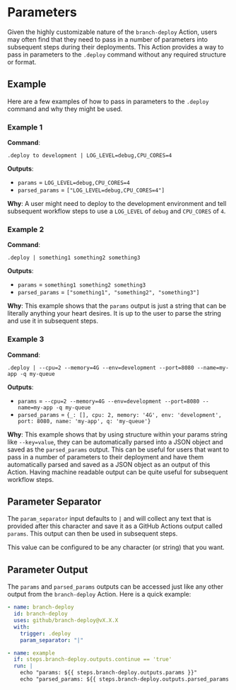# Parameters

Given the highly customizable nature of the `branch-deploy` Action, users may often find that they need to pass in a number of parameters into subsequent steps during their deployments. This Action provides a way to pass in parameters to the `.deploy` command without any required structure or format.

## Example

Here are a few examples of how to pass in parameters to the `.deploy` command and why they might be used.

### Example 1

**Command**:

```text
.deploy to development | LOG_LEVEL=debug,CPU_CORES=4
```

**Outputs**:

- `params` = `LOG_LEVEL=debug,CPU_CORES=4`
- `parsed_params` = `["LOG_LEVEL=debug,CPU_CORES=4"]`

**Why**: A user might need to deploy to the development environment and tell subsequent workflow steps to use a `LOG_LEVEL` of `debug` and `CPU_CORES` of `4`.

### Example 2

**Command**:

```text
.deploy | something1 something2 something3
```

**Outputs**:

- `params` = `something1 something2 something3`
- `parsed_params` = `["something1", "something2", "something3"]`

**Why**: This example shows that the `params` output is just a string that can be literally anything your heart desires. It is up to the user to parse the string and use it in subsequent steps.

### Example 3

**Command**:

```text
.deploy | --cpu=2 --memory=4G --env=development --port=8080 --name=my-app -q my-queue
```

**Outputs**:

- `params` = `--cpu=2 --memory=4G --env=development --port=8080 --name=my-app -q my-queue`
- `parsed_params` = `{_: [], cpu: 2, memory: '4G', env: 'development', port: 8080, name: 'my-app', q: 'my-queue'}`

**Why**: This example shows that by using structure within your params string like `--key=value`, they can be automatically parsed into a JSON object and saved as the `parsed_params` output. This can be useful for users that want to pass in a number of parameters to their deployment and have them automatically parsed and saved as a JSON object as an output of this Action. Having machine readable output can be quite useful for subsequent workflow steps.

## Parameter Separator

The `param_separator` input defaults to `|` and will collect any text that is provided after this character and save it as a GitHub Actions output called `params`. This output can then be used in subsequent steps.

This value can be configured to be any character (or string) that you want.

## Parameter Output

The `params` and `parsed_params` outputs can be accessed just like any other output from the `branch-deploy` Action. Here is a quick example:

```yaml
- name: branch-deploy
  id: branch-deploy
  uses: github/branch-deploy@vX.X.X
  with:
    trigger: .deploy
    param_separator: "|"

- name: example
  if: steps.branch-deploy.outputs.continue == 'true'
  run: |
    echo "params: ${{ steps.branch-deploy.outputs.params }}"
    echo "parsed_params: ${{ steps.branch-deploy.outputs.parsed_params }}"
```
